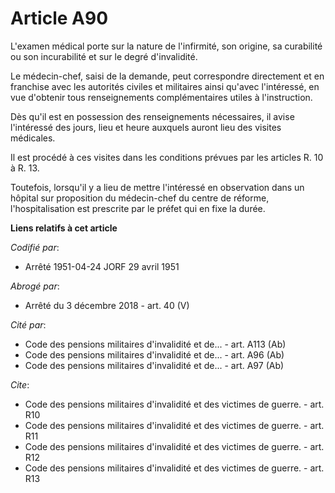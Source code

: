 # Article A90

L'examen médical porte sur la nature de l'infirmité, son origine, sa curabilité ou son incurabilité et sur le degré
d'invalidité.

Le médecin-chef, saisi de la demande, peut correspondre directement et en franchise avec les autorités civiles et militaires
ainsi qu'avec l'intéressé, en vue d'obtenir tous renseignements complémentaires utiles à l'instruction.

Dès qu'il est en possession des renseignements nécessaires, il avise l'intéressé des jours, lieu et heure auxquels auront
lieu des visites médicales.

Il est procédé à ces visites dans les conditions prévues par les articles R. 10 à R. 13.

Toutefois, lorsqu'il y a lieu de mettre l'intéressé en observation dans un hôpital sur proposition du médecin-chef du centre
de réforme, l'hospitalisation est prescrite par le préfet qui en fixe la durée.

**Liens relatifs à cet article**

_Codifié par_:

  - Arrêté 1951-04-24 JORF 29 avril 1951

_Abrogé par_:

  - Arrêté du 3 décembre 2018 - art. 40 (V)

_Cité par_:

  - Code des pensions militaires d'invalidité et de... - art. A113 (Ab)
  - Code des pensions militaires d'invalidité et de... - art. A96 (Ab)
  - Code des pensions militaires d'invalidité et de... - art. A97 (Ab)

_Cite_:

  - Code des pensions militaires d'invalidité et des victimes de guerre. - art. R10
  - Code des pensions militaires d'invalidité et des victimes de guerre. - art. R11
  - Code des pensions militaires d'invalidité et des victimes de guerre. - art. R12
  - Code des pensions militaires d'invalidité et des victimes de guerre. - art. R13
